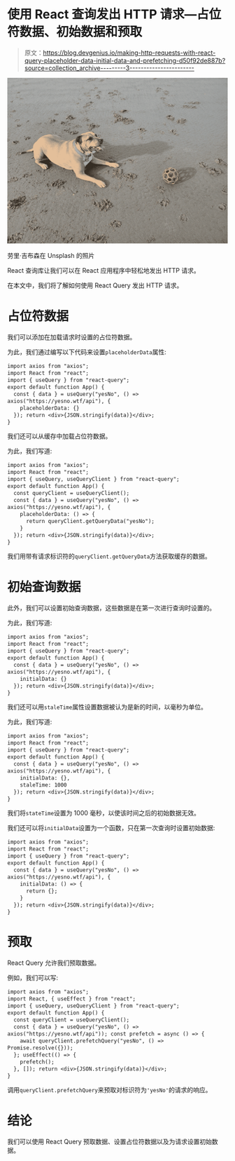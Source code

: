 # 使用 React 查询发出 HTTP 请求—占位符数据、初始数据和预取

> 原文：<https://blog.devgenius.io/making-http-requests-with-react-query-placeholder-data-initial-data-and-prefetching-d50f92de887b?source=collection_archive---------3----------------------->

![](img/424c2d53389df2b6050bd1aae1e6bb64.png)

劳里·吉布森在 Unsplash 的照片

React 查询库让我们可以在 React 应用程序中轻松地发出 HTTP 请求。

在本文中，我们将了解如何使用 React Query 发出 HTTP 请求。

# 占位符数据

我们可以添加在加载请求时设置的占位符数据。

为此，我们通过编写以下代码来设置`placeholderData`属性:

```
import axios from "axios";
import React from "react";
import { useQuery } from "react-query";
export default function App() {
  const { data } = useQuery("yesNo", () => axios("https://yesno.wtf/api"), {
    placeholderData: {}
  }); return <div>{JSON.stringify(data)}</div>;
}
```

我们还可以从缓存中加载占位符数据。

为此，我们写道:

```
import axios from "axios";
import React from "react";
import { useQuery, useQueryClient } from "react-query";
export default function App() {
  const queryClient = useQueryClient();
  const { data } = useQuery("yesNo", () => axios("https://yesno.wtf/api"), {
    placeholderData: () => {
      return queryClient.getQueryData("yesNo");
    }
  }); return <div>{JSON.stringify(data)}</div>;
}
```

我们用带有请求标识符的`queryClient.getQueryData`方法获取缓存的数据。

# 初始查询数据

此外，我们可以设置初始查询数据，这些数据是在第一次进行查询时设置的。

为此，我们写道:

```
import axios from "axios";
import React from "react";
import { useQuery } from "react-query";
export default function App() {
  const { data } = useQuery("yesNo", () => axios("https://yesno.wtf/api"), {
    initialData: {}
  }); return <div>{JSON.stringify(data)}</div>;
}
```

我们还可以用`staleTime`属性设置数据被认为是新的时间，以毫秒为单位。

为此，我们写道:

```
import axios from "axios";
import React from "react";
import { useQuery } from "react-query";
export default function App() {
  const { data } = useQuery("yesNo", () => axios("https://yesno.wtf/api"), {
    initialData: {},
    staleTime: 1000
  }); return <div>{JSON.stringify(data)}</div>;
}
```

我们将`stateTime`设置为 1000 毫秒，以使该时间之后的初始数据无效。

我们还可以将`initialData`设置为一个函数，只在第一次查询时设置初始数据:

```
import axios from "axios";
import React from "react";
import { useQuery } from "react-query";
export default function App() {
  const { data } = useQuery("yesNo", () => axios("https://yesno.wtf/api"), {
    initialData: () => {
      return {};
    }
  }); return <div>{JSON.stringify(data)}</div>;
}
```

# 预取

React Query 允许我们预取数据。

例如，我们可以写:

```
import axios from "axios";
import React, { useEffect } from "react";
import { useQuery, useQueryClient } from "react-query";
export default function App() {
  const queryClient = useQueryClient();
  const { data } = useQuery("yesNo", () => axios("https://yesno.wtf/api")); const prefetch = async () => {
    await queryClient.prefetchQuery("yesNo", () => Promise.resolve({}));
  }; useEffect(() => {
    prefetch();
  }, []); return <div>{JSON.stringify(data)}</div>;
}
```

调用`queryClient.prefetchQuery`来预取对标识符为`'yesNo'`的请求的响应。

# 结论

我们可以使用 React Query 预取数据、设置占位符数据以及为请求设置初始数据。